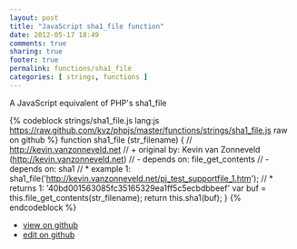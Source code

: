 ```yaml
---
layout: post
title: "JavaScript sha1_file function"
date: 2012-05-17 18:49
comments: true
sharing: true
footer: true
permalink: functions/sha1_file
categories: [ strings, functions ]
---
```

A JavaScript equivalent of PHP's sha1_file
<!-- more -->
{% codeblock strings/sha1_file.js lang:js https://raw.github.com/kvz/phpjs/master/functions/strings/sha1_file.js raw on github %}
function sha1_file (str_filename) {
    // http://kevin.vanzonneveld.net
    // +   original by: Kevin van Zonneveld (http://kevin.vanzonneveld.net)
    // -    depends on: file_get_contents
    // -    depends on: sha1
    // *     example 1: sha1_file('http://kevin.vanzonneveld.net/pj_test_supportfile_1.htm');
    // *     returns 1: '40bd001563085fc35165329ea1ff5c5ecbdbbeef'
    var buf = this.file_get_contents(str_filename);
    return this.sha1(buf);
}
{% endcodeblock %}
<ul>
 <li><a href="https://github.com/kvz/phpjs/blob/master/functions/strings/sha1_file.js">view on github</a></li>
 <li><a href="https://github.com/kvz/phpjs/edit/master/functions/strings/sha1_file.js">edit on github</a></li>
</ul>
